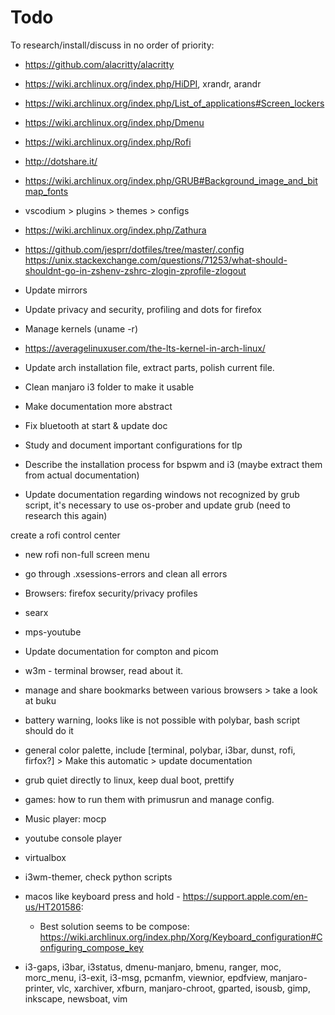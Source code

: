 # Todo 
To research/install/discuss in no order of priority:

- https://github.com/alacritty/alacritty

- https://wiki.archlinux.org/index.php/HiDPI, xrandr, arandr

- https://wiki.archlinux.org/index.php/List_of_applications#Screen_lockers

- https://wiki.archlinux.org/index.php/Dmenu
- https://wiki.archlinux.org/index.php/Rofi

- http://dotshare.it/

- https://wiki.archlinux.org/index.php/GRUB#Background_image_and_bitmap_fonts

- vscodium > plugins > themes > configs

- https://wiki.archlinux.org/index.php/Zathura

- https://github.com/jesprr/dotfiles/tree/master/.config
https://unix.stackexchange.com/questions/71253/what-should-shouldnt-go-in-zshenv-zshrc-zlogin-zprofile-zlogout

- Update mirrors

- Update privacy and security, profiling and dots for firefox 

- Manage kernels (uname -r)

- https://averagelinuxuser.com/the-lts-kernel-in-arch-linux/

- Update arch installation file, extract parts, polish current file.

- Clean manjaro i3 folder to make it usable

- Make documentation more abstract

- Fix bluetooth at start & update doc

- Study and document important configurations for tlp

- Describe the installation process for bspwm and i3 (maybe extract them from actual documentation)

- Update documentation regarding windows not recognized by grub script, it's necessary to use os-prober and update grub (need to research this again)

 create a rofi control center

- new rofi non-full screen menu

- go through .xsessions-errors and clean all errors

- Browsers: firefox security/privacy profiles

- searx

- mps-youtube

- Update documentation for compton and picom

- w3m - terminal browser, read about it.

- manage and share bookmarks between various browsers > take a look at buku

- battery warning, looks like is not possible with polybar, bash script should do it

- general color palette, include [terminal, polybar, i3bar, dunst, rofi, firfox?] > Make this automatic > update documentation

- grub quiet directly to linux, keep dual boot, prettify

- games: how to run them with primusrun and manage config.

- Music player: mocp

- youtube console player

- virtualbox

- i3wm-themer, check python scripts

- macos like keyboard press and hold - https://support.apple.com/en-us/HT201586:
	* Best solution seems to be compose: https://wiki.archlinux.org/index.php/Xorg/Keyboard_configuration#Configuring_compose_key

- i3-gaps, i3bar, i3status, dmenu-manjaro, bmenu, ranger, moc, morc_menu, i3-exit, i3-msg, pcmanfm, viewnior, epdfview, manjaro-printer, vlc, xarchiver, xfburn, manjaro-chroot, gparted, isousb, gimp, inkscape, newsboat, vim


